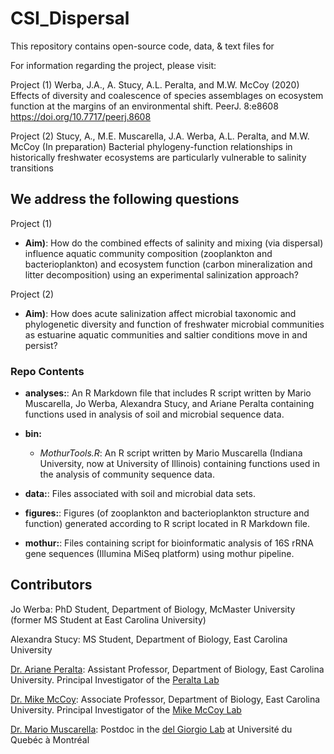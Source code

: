 # CSI_Dispersal

This repository contains open-source code, data, & text files for 

For information regarding the project, please visit: 

Project (1) Werba, J.A., A. Stucy, A.L. Peralta, and M.W. McCoy (2020) Effects of diversity and coalescence of species assemblages on ecosystem function at the margins of an environmental shift. PeerJ. 8:e8608 https://doi.org/10.7717/peerj.8608


Project (2) Stucy, A., M.E. Muscarella, J.A. Werba, A.L. Peralta, and M.W. McCoy (In preparation) Bacterial phylogeny-function relationships in historically freshwater ecosystems are particularly vulnerable to salinity transitions

## We address the following questions

Project (1)
* **Aim)**: How do the combined effects of salinity and mixing (via dispersal) influence aquatic community composition (zooplankton and bacterioplankton) and ecosystem function (carbon mineralization and litter decomposition) using an experimental salinization approach?

Project (2)
* **Aim)**: How does acute salinization affect microbial taxonomic and phylogenetic diversity and function of freshwater microbial communities as estuarine aquatic communities and saltier conditions move in and persist? 

### Repo Contents

* **analyses:**: An R Markdown file that includes R script written by Mario Muscarella, Jo Werba, Alexandra Stucy, and Ariane Peralta containing functions used in analysis of soil and microbial sequence data.

* **bin:** 
	* *MothurTools.R*: An R script written by Mario Muscarella (Indiana University, now at University of Illinois) containing functions used in the analysis of community sequence data.

* **data:**: Files associated with soil and microbial data sets. 

* **figures:**: Figures (of zooplankton and bacterioplankton structure and function) generated according to R script located in R Markdown file.

* **mothur:**: Files containing script for bioinformatic analysis of 16S rRNA gene sequences (Illumina MiSeq platform) using mothur pipeline.

## Contributors

Jo Werba: PhD Student, Department of Biology, McMaster University (former MS Student at East Carolina University)

Alexandra Stucy: MS Student, Department of Biology, East Carolina University

[Dr. Ariane Peralta](http://www.peraltalab.com): Assistant Professor, Department of Biology, East Carolina University. Principal Investigator of the [Peralta Lab](http://www.peraltalab.com)

[Dr. Mike McCoy](http://mikemccoylab.weebly.com/): Associate Professor, Department of Biology, East Carolina University. Principal Investigator of the [Mike McCoy Lab](http://mikemccoylab.weebly.com/)

[Dr. Mario Muscarella](http://mmuscarella.github.io/): Postdoc in the [del Giorgio Lab](http://www.gril.uqam.ca/del_Giorgio.html) at Université du Quebéc à Montréal
